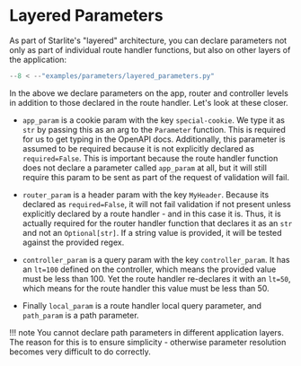 # Layered Parameters

As part of Starlite's "layered" architecture, you can declare parameters not only as part of individual route handler
functions, but also on other layers of the application:

```python
--8 < --"examples/parameters/layered_parameters.py"
```


In the above we declare parameters on the app, router and controller levels in addition to those declared in the route
handler. Let's look at these closer.

- `app_param` is a cookie param with the key `special-cookie`. We type it as `str` by passing this as an arg to
  the `Parameter` function. This is required for us to get typing in the OpenAPI docs. Additionally, this parameter is
  assumed to be required because it is not explicitly declared as `required=False`. This is important because the route
  handler function does not declare a parameter called `app_param` at all, but it will still require this param to be
  sent
  as part of the request of validation will fail.

- `router_param` is a header param with the key `MyHeader`. Because its declared as `required=False`, it will not fail
  validation if not present unless explicitly declared by a route handler - and in this case it is. Thus, it is actually
  required for the router handler function that declares it as an `str` and not an `Optional[str]`. If a string value is
  provided, it will be tested against the provided regex.

- `controller_param` is a query param with the key `controller_param`. It has an `lt=100` defined on the controller,
  which
  means the provided value must be less than 100. Yet the route handler re-declares it with an `lt=50`, which means for
  the route handler this value must be less than 50.

- Finally `local_param` is a route handler local query parameter, and `path_param` is a path parameter.

!!! note
    You cannot declare path parameters in different application layers. The reason for this is to ensure
    simplicity - otherwise parameter resolution becomes very difficult to do correctly.
